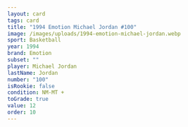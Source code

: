 ```yaml
---
layout: card
tags: card
title: "1994 Emotion Michael Jordan #100"
image: /images/uploads/1994-emotion-michael-jordan.webp
sport: Basketball
year: 1994
brand: Emotion
subset: ""
player: Michael Jordan
lastName: Jordan
number: "100"
isRookie: false
condition: NM-MT +
toGrade: true
value: 12
order: 10
---
```

